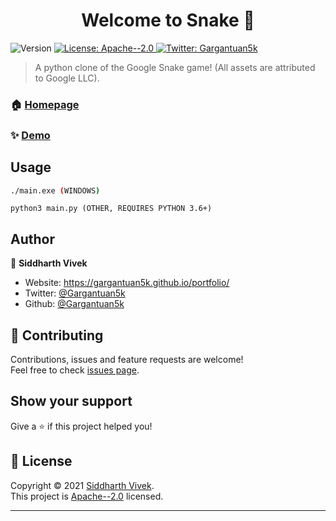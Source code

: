 <h1 align="center">Welcome to Snake 👋</h1>
<p>
  <img alt="Version" src="https://img.shields.io/badge/version-1.0.0-blue.svg?cacheSeconds=2592000" />
  <a href="http://www.apache.org/licenses/LICENSE-2.0" target="_blank">
    <img alt="License: Apache--2.0" src="https://img.shields.io/badge/License-Apache--2.0-yellow.svg" />
  </a>
  <a href="https://twitter.com/Gargantuan5k" target="_blank">
    <img alt="Twitter: Gargantuan5k" src="https://img.shields.io/twitter/follow/Gargantuan5k.svg?style=social" />
  </a>
</p>

> A python clone of the Google Snake game! (All assets are attributed to Google LLC).

### 🏠 [Homepage](https://github.com/Gargantuan5k/Snake/blob/master/README.md)

### ✨ [Demo](https://replit.com/@Gargantuan5k/snake#main.py)

## Usage

```sh
./main.exe (WINDOWS)
```
```
python3 main.py (OTHER, REQUIRES PYTHON 3.6+)
```

## Author

👤 **Siddharth Vivek**

* Website: https://gargantuan5k.github.io/portfolio/
* Twitter: [@Gargantuan5k](https://twitter.com/Gargantuan5k)
* Github: [@Gargantuan5k](https://github.com/Gargantuan5k)

## 🤝 Contributing

Contributions, issues and feature requests are welcome!<br />Feel free to check [issues page](https://github.com/Gargantuan5k/Snake/issues). 

## Show your support

Give a ⭐️ if this project helped you!

## 📝 License

Copyright © 2021 [Siddharth Vivek](https://github.com/Gargantuan5k).<br />
This project is [Apache--2.0](http://www.apache.org/licenses/LICENSE-2.0) licensed.

***
